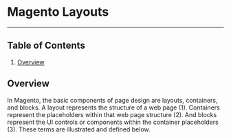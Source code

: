 # Magento Layouts
----

## Table of Contents
1. [Overview](#overview)

## Overview

In Magento, the basic components of page design are layouts, containers, and blocks. A layout represents the structure of a web page (1). Containers represent the placeholders within that web page structure (2). And blocks represent the UI controls or components within the container placeholders (3). These terms are illustrated and defined below.
